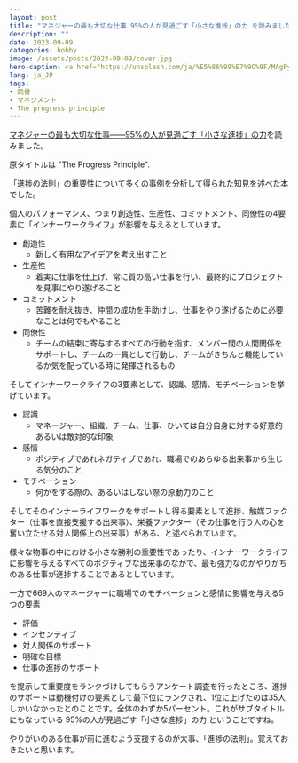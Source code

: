 ```yaml
---
layout: post
title: "マネジャーの最も大切な仕事 95%の人が見過ごす「小さな進捗」の力 を読みました"
description: ""
date: 2023-09-09
categories: hobby
image: /assets/posts/2023-09-09/cover.jpg
hero-caption: <a href="https://unsplash.com/ja/%E5%86%99%E7%9C%9F/MAgPyHRO0AA?utm_source=unsplash&utm_medium=referral&utm_content=creditCopyText">Unsplash</a>の<a href="https://unsplash.com/ja/@helloimnik?utm_source=unsplash&utm_medium=referral&utm_content=creditCopyText">Nik</a>が撮影した写真
lang: ja_JP
tags:
- 読書
- マネジメント
- The progress principle
---
```


[マネジャーの最も大切な仕事――95%の人が見過ごす「小さな進捗」の力](https://www.amazon.co.jp/マネジャーの最も大切な仕事――95-の人が見過ごす「小さな進捗」の力-テレサ・アマビール/dp/4862762409)を読みました。

原タイトルは "The Progress Principle".

「進捗の法則」の重要性について多くの事例を分析して得られた知見を述べた本でした。

個人のパフォーマンス、つまり創造性、生産性、コミットメント、同僚性の4要素に「インナーワークライフ」が影響を与えるとしています。

- 創造性
  - 新しく有用なアイデアを考え出すこと
- 生産性
  - 着実に仕事を仕上げ、常に質の高い仕事を行い、最終的にプロジェクトを見事にやり遂げること
- コミットメント
  - 苦難を耐え抜き、仲間の成功を手助けし、仕事をやり遂げるために必要なことは何でもやること
- 同僚性
  - チームの結束に寄与するすべての行動を指す、メンバー間の人間関係をサポートし、チームの一員として行動し、チームがきちんと機能しているか気を配っている時に発揮されるもの

そしてインナーワークライフの3要素として、認識、感情、モチベーションを挙げています。
- 認識
  - マネージャー、組織、チーム、仕事、ひいては自分自身に対する好意的あるいは敵対的な印象
- 感情
  - ポジティブであれネガティブであれ、職場でのあらゆる出来事から生じる気分のこと
- モチベーション
  - 何かをする際の、あるいはしない際の原動力のこと

そしてそのインナーライフワークをサポートし得る要素として進捗、触媒ファクター（仕事を直接支援する出来事）、栄養ファクター（その仕事を行う人の心を奮い立たせる対人関係上の出来事）がある、と述べられています。

様々な物事の中における小さな勝利の重要性であったり、インナーワークライフに影響を与えるすべてのポジティブな出来事のなかで、最も強力なのがやりがちのある仕事が進捗することであるとしています。

一方で669人のマネージャーに職場でのモチベーションと感情に影響を与える5つの要素

- 評価
- インセンティブ
- 対人関係のサポート
- 明確な目標
- 仕事の進捗のサポート

を提示して重要度をランクづけしてもらうアンケート調査を行ったところ、進捗のサポートは動機付けの要素として最下位にランクされ、1位に上げたのは35人しかいなかったとのことです。全体のわずか5パーセント。これがサブタイトルにもなっている 95%の人が見過ごす「小さな進捗」の力 ということですね。

やりがいのある仕事が前に進むよう支援するのが大事、「進捗の法則」。覚えておきたいと思います。